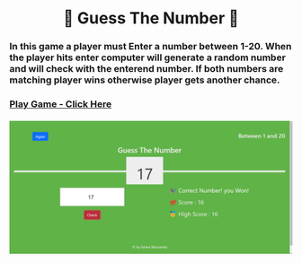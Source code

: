 <h1 align="center">🧠 Guess The Number 🧠</h1>

<h3>In this game a player must Enter a number between 1-20. When the player hits enter computer will generate a random number  and will check with the enterend number. If both numbers are matching player wins otherwise player  gets another chance.<h3/>

<a align="center" href="https://sparkling-tarsier-742f2d.netlify.app">Play Game - Click Here </a> <br/><br/>
<img align="center" src="https://github.com/ChillBroh/Guess-The-Number-Game-/blob/main/sample%20picture.png">
